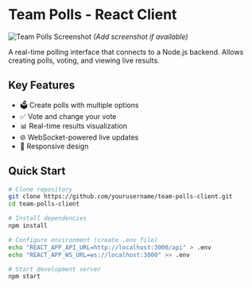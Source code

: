 # Team Polls - React Client

![Team Polls Screenshot](screenshot.png) *(Add screenshot if available)*

A real-time polling interface that connects to a Node.js backend. Allows creating polls, voting, and viewing live results.

## Key Features
- 🗳️ Create polls with multiple options
- ✅ Vote and change your vote
- 📊 Real-time results visualization
- 🌐 WebSocket-powered live updates
- 📱 Responsive design

## Quick Start
```bash
# Clone repository
git clone https://github.com/yourusername/team-polls-client.git
cd team-polls-client

# Install dependencies
npm install

# Configure environment (create .env file)
echo "REACT_APP_API_URL=http://localhost:3000/api" > .env
echo "REACT_APP_WS_URL=ws://localhost:3000" >> .env

# Start development server
npm start
